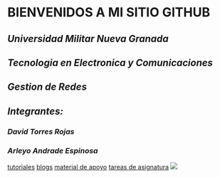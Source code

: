 # BIENVENIDOS A MI SITIO GITHUB
## ***Universidad Militar Nueva Granada***
## ***Tecnologia en Electronica y Comunicaciones***
## ***Gestion de Redes***
## ***Integrantes:***
### ***David Torres Rojas***
### ***Arleyo Andrade Espinosa***
[tutoriales](https://www.youtube.com/watch?v=hWglK8nWh60)
[blogs](https://github.blog/)
[material de apoyo](https://rogerdudler.github.io/git-guide/index.es.html)
[tareas de asignatura]()
![](https://www.muycomputerpro.com/wp-content/uploads/2019/12/GitHub_en_China.jpg)
~~~ JHSDAFGILHEKABDSHJVFEJAHSDBCJWVFGHCBSVDCGH LKAJHEIAGFILKAJDB ~~~
